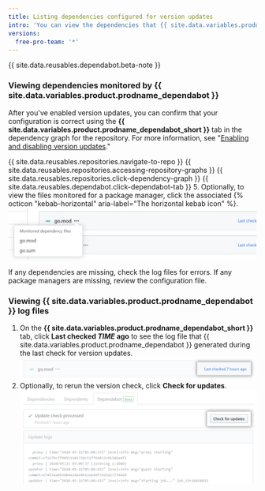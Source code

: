 ```yaml
---
title: Listing dependencies configured for version updates
intro: 'You can view the dependencies that {{ site.data.variables.product.prodname_dependabot }} monitors for updates.'
versions:
  free-pro-team: '*'
---
```


{{ site.data.reusables.dependabot.beta-note }}

### Viewing dependencies monitored by {{ site.data.variables.product.prodname_dependabot }}

After you've enabled version updates, you can confirm that your configuration is correct using the **{{ site.data.variables.product.prodname_dependabot_short }}** tab in the dependency graph for the repository. For more information, see "[Enabling and disabling version updates](/github/administering-a-repository/enabling-and-disabling-version-updates)."

{{ site.data.reusables.repositories.navigate-to-repo }}
{{ site.data.reusables.repositories.accessing-repository-graphs }}
{{ site.data.reusables.repositories.click-dependency-graph }}
{{ site.data.reusables.dependabot.click-dependabot-tab }}
5. Optionally, to view the files monitored for a package manager, click the associated {% octicon "kebab-horizontal" aria-label="The horizontal kebab icon" %}.
  ![Monitored dependency files](/assets/images/help/dependabot/monitored-dependency-files.png)

If any dependencies are missing, check the log files for errors. If any package managers are missing, review the configuration file.

### Viewing {{ site.data.variables.product.prodname_dependabot }} log files

1. On the **{{ site.data.variables.product.prodname_dependabot_short }}** tab, click **Last checked *TIME* ago** to see the log file that {{ site.data.variables.product.prodname_dependabot }} generated during the last check for version updates.
  ![View log file](/assets/images/help/dependabot/last-checked-link.png)
2. Optionally, to rerun the version check, click **Check for updates**.
  ![Check for updates](/assets/images/help/dependabot/check-for-updates.png)
